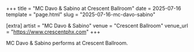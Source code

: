 +++
title = "MC Davo & Sabino at Crescent Ballroom"
date = 2025-07-16
template = "page.html"
slug = "2025-07-16-mc-davo-sabino"

[extra]
artist = "MC Davo & Sabino"
venue = "Crescent Ballroom"
venue_url = "https://www.crescentphx.com"
+++

MC Davo & Sabino performs at Crescent Ballroom.
